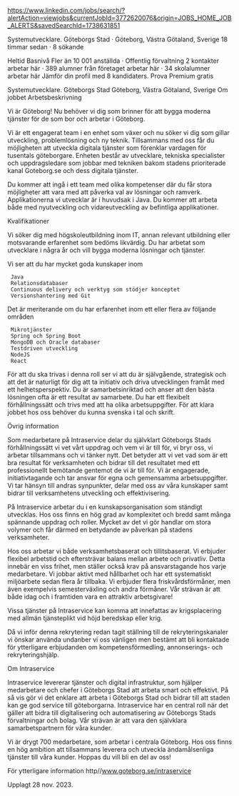 https://www.linkedin.com/jobs/search/?alertAction=viewjobs&currentJobId=3772620076&origin=JOBS_HOME_JOB_ALERTS&savedSearchId=1738631851


Systemutvecklare.
Göteborgs Stad · Göteborg, Västra Götaland, Sverige 18 timmar sedan  · 8 sökande

Heltid Basnivå
Fler än 10 001 anställda · Offentlig förvaltning
2 kontakter arbetar här · 389 alumner från företaget arbetar här · 34 skolalumner arbetar här
Jämför din profil med 8 kandidaters. Prova Premium gratis

Systemutvecklare.
Göteborgs Stad Göteborg, Västra Götaland, Sverige
Om jobbet
Arbetsbeskrivning

Vi är Göteborg! Nu behöver vi dig som brinner för att bygga moderna tjänster för de som bor och arbetar i Göteborg.

Vi är ett engagerat team i en enhet som växer och nu söker vi dig som gillar utveckling, problemlösning och ny teknik. Tillsammans med oss får du möjligheten att utveckla digitala tjänster som förenklar vardagen för tusentals göteborgare. Enheten består av utvecklare, tekniska specialister och uppdragsledare som jobbar med tekniken bakom stadens prioriterade kanal Goteborg.se och dess digitala tjänster.

Du kommer att ingå i ett team med olika kompetenser där du får stora möjligheter att vara med att påverka val av lösningar och ramverk. Applikationerna vi utvecklar är i huvudsak i Java. Du kommer att arbeta både med nyutveckling och vidareutveckling av befintliga applikationer.

Kvalifikationer

Vi söker dig med högskoleutbildning inom IT, annan relevant utbildning eller motsvarande erfarenhet som bedöms likvärdig. Du har arbetat som utvecklare i några år och vill bygga moderna lösningar och tjänster.

Vi ser att du har mycket goda kunskaper inom

     Java
     Relationsdatabaser
     Continuous delivery och verktyg som stödjer konceptet
     Versionshantering med Git

Det är meriterande om du har erfarenhet inom ett eller flera av följande områden

     Mikrotjänster
     Spring och Spring Boot
     MongoDB och Oracle databaser
     Testdriven utveckling
     NodeJS
     React

För att du ska trivas i denna roll ser vi att du är självgående, strategisk och att det är naturligt för dig att ta initiativ och driva utvecklingen framåt med ett helhetsperspektiv. Du är samarbetsinriktad och anser att den bästa lösningen ofta är ett resultat av samarbete. Du har ett flexibelt förhållningssätt och trivs med att ha olika arbetsuppgifter. För att klara jobbet hos oss behöver du kunna svenska i tal och skrift.

Övrig information

Som medarbetare på Intraservice delar du självklart Göteborgs Stads förhållningssätt vi vet vårt uppdrag och vem vi är till för, vi bryr oss, vi arbetar tillsammans och vi tänker nytt. Det betyder att vi vet vad som är ett bra resultat för verksamheten och bidrar till det resultatet med ett professionellt bemötande gentemot de vi är till för. Vi är engagerade, initiativtagande och tar ansvar för egna och gemensamma arbetsuppgifter. Vi tar hänsyn till andras synpunkter, delar med oss av våra kunskaper samt bidrar till verksamhetens utveckling och effektivisering.

På Intraservice arbetar du i en kunskapsorganisation som ständigt utvecklas. Hos oss finns en hög grad av komplexitet och bredd samt många spännande uppdrag och roller. Mycket av det vi gör handlar om stora volymer och får därmed en betydande av påverkan på stadens verksamheter.

Hos oss arbetar vi både verksamhetsbaserat och tillitsbaserat. Vi erbjuder flexibel arbetstid och eftersträvar balans mellan arbete och privatliv. Detta innebär en viss frihet, men ställer också krav på ansvarstagande hos varje medarbetare. Vi jobbar aktivt med hållbarhet och har ett systematiskt miljöarbete sedan flera år tillbaka. Vi erbjuder flera friskvårdsförmåner, men även exempelvis semesterväxling och andra förmåner. Vår strävan är att både idag och i framtiden vara en attraktiv arbetsgivare!

Vissa tjänster på Intraservice kan komma att innefattas av krigsplacering med allmän tjänsteplikt vid höjd beredskap eller krig.

Då vi inför denna rekrytering redan tagit ställning till de rekryteringskanaler vi önskar använda undanber vi oss vänligen men bestämt att bli kontaktade för ytterligare erbjudanden om kompetensförmedling, annonserings- och rekryteringshjälp.

Om Intraservice

Intraservice levererar tjänster och digital infrastruktur, som hjälper medarbetare och chefer i Göteborgs Stad att arbeta smart och effektivt. På så vis gör vi det enklare att arbeta i Göteborgs Stad och bidrar till att staden kan ge god service till göteborgarna. Intraservice har en central roll när det gäller att bidra till digitalisering och automatisering av Göteborgs Stads förvaltningar och bolag. Vår strävan är att vara den självklara samarbetspartnern för våra kunder.

Vi är drygt 700 medarbetare, som arbetar i centrala Göteborg. Hos oss finns en hög ambition att tillsammans leverera och utveckla ändamålsenliga tjänster till våra kunder. Hoppas du vill bli en del av oss!

För ytterligare information http//www.goteborg.se/intraservice

Upplagt 28 nov. 2023.
